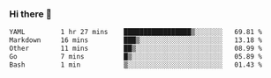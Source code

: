 ### Hi there 👋

<!--
**urzz/urzz** is a ✨ _special_ ✨ repository because its `README.md` (this file) appears on your GitHub profile.

Here are some ideas to get you started:

- 🔭 I’m currently working on ...
- 🌱 I’m currently learning ...
- 👯 I’m looking to collaborate on ...
- 🤔 I’m looking for help with ...
- 💬 Ask me about ...
- 📫 How to reach me: ...
- 😄 Pronouns: ...
- ⚡ Fun fact: ...
-->

<!--START_SECTION:waka-->

```txt
YAML         1 hr 27 mins    █████████████████▒░░░░░░░   69.81 %
Markdown     16 mins         ███▒░░░░░░░░░░░░░░░░░░░░░   13.18 %
Other        11 mins         ██▒░░░░░░░░░░░░░░░░░░░░░░   08.99 %
Go           7 mins          █▒░░░░░░░░░░░░░░░░░░░░░░░   05.89 %
Bash         1 min           ▒░░░░░░░░░░░░░░░░░░░░░░░░   01.43 %
```

<!--END_SECTION:waka-->
